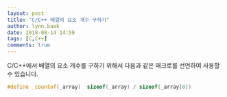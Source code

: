 ```yaml
---
layout: post
title: "C/C++ 배열의 요소 개수 구하기"
author: lynn.baek
date: 2018-08-14 14:59
tags: [C,C++]
comments: true
---
```




C/C++에서 배열의 요소 개수를 구하기 위해서 다음과 같은 매크로를 선언하여 사용할 수 있습니다.

```c++
#define _countof(_array)  sizeof(_array) / sizeof(_array[0])
```

